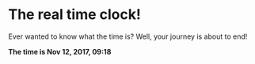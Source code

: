 # The real time clock!

Ever wanted to know what the time is? Well, your journey is about to end!

**The time is Nov 12, 2017, 09:18**